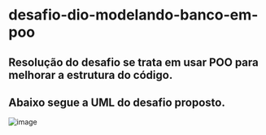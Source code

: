 # desafio-dio-modelando-banco-em-poo

## Resolução do desafio se trata em usar POO para melhorar a estrutura do código.

## Abaixo segue a UML do desafio proposto.
![image](https://github.com/Giliarney/desafio-dio-modelando-banco-em-poo/assets/168928847/5376b2bd-0daa-47a4-b944-8997fa6d0eb9)
